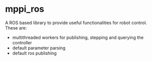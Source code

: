 # mppi_ros

A ROS based library to provide useful functionalities for robot control. These are:
- multithreaded workers for publishing, stepping and querying the controller
- default parameter parsing
- default ros publishing